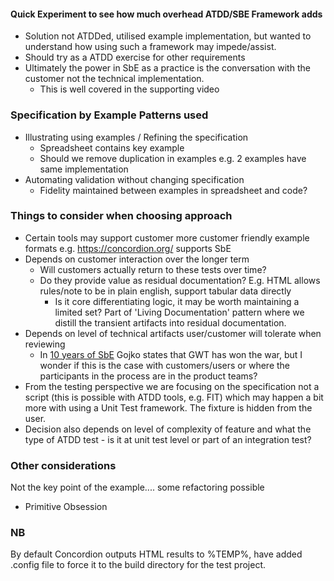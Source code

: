﻿#### Quick Experiment to see how much overhead ATDD/SBE Framework adds

- Solution not ATDDed, utilised example implementation, but wanted to understand how using such a framework may impede/assist.
- Should try as a ATDD exercise for other requirements
- Ultimately the power in SbE as a practice is the conversation with the customer not the technical implementation.
    - This is well covered in the supporting video

### Specification by Example Patterns used

- Illustrating using examples / Refining the specification
    - Spreadsheet contains key example
    - Should we remove duplication in examples e.g. 2 examples have same implementation 
- Automating validation without changing specification
    - Fidelity maintained between examples in spreadsheet and code?

### Things to consider when choosing approach

- Certain tools may support customer more customer friendly example formats e.g. https://concordion.org/ supports SbE
- Depends on customer interaction over the longer term
    - Will customers actually return to these tests over time?
    - Do they provide value as residual documentation? E.g. HTML allows rules/note to be in plain english, support tabular data directly
         - Is it core differentiating logic, it may be worth maintaining a limited set? Part of 'Living Documentation' pattern where we
         distill the transient artifacts into residual documentation.
- Depends on level of technical artifacts user/customer will tolerate when reviewing
    - In [10 years of SbE](https://gojko.net/2020/03/17/sbe-10-years.html) Gojko states that GWT has won the war, but I wonder if this is the case with
    customers/users or where the participants in the process are in the product teams?
- From the testing perspective we are focusing on the specification not a script (this is possible with ATDD tools, e.g. FIT) which may happen a bit more with
using a Unit Test framework. The fixture is hidden from the user.
- Decision also depends on level of complexity of feature and what the type of ATDD test - is it at unit test level or part of an integration test?

### Other considerations

Not the key point of the example.... some refactoring possible

- Primitive Obsession 

### NB 

By default Concordion outputs HTML results to %TEMP%, have added .config file to force it to the build directory 
for the test project. 